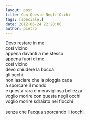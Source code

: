 ```yaml
---
layout: post
title: Con Questo Negli Occhi
tags: [speciale,]
date: 2012-06-24 22:20:00
author: pietro
---
```

Devo restare in me<br/>così vicino<br/>appena davanti a me stesso<br/>appena fuori di me<br/>così vicino<br/>devo chiudere la bocca<br/>gli occhi<br/>non lasciare che la pioggia cada<br/>a sporcare il mondo<br/>e questa rara e meravigliosa bellezza<br/>voglio morire con questa negli occhi<br/>voglio morire sdraiato nei fiocchi<br/><br/>senza che l'acqua sporcando li tocchi.
